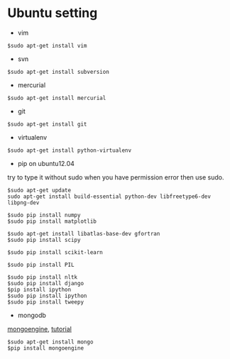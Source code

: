 # Ubuntu setting

* vim

~~~
$sudo apt-get install vim
~~~

* svn

~~~
$sudo apt-get install subversion
~~~

* mercurial
 
~~~
$sudo apt-get install mercurial
~~~

* git

~~~
$sudo apt-get install git
~~~

* virtualenv

~~~    
$sudo apt-get install python-virtualenv
~~~

* pip on ubuntu12.04

try to type it without sudo when you have permission error then use sudo. 

~~~
$sudo apt-get update
sudo apt-get install build-essential python-dev libfreetype6-dev libpng-dev

$sudo pip install numpy
$sudo pip install matplotlib

$sudo apt-get install libatlas-base-dev gfortran 
$sudo pip install scipy

$sudo pip install scikit-learn

$sudo pip install PIL

$sudo pip install nltk
$sudo pip install django
$pip install ipython
$sudo pip install ipython
$sudo pip install tweepy
~~~

* mongodb

[mongoengine](http://mongoengine.org), [tutorial](docs.mongoengine.org/en/latest/tutorial.htmlk)

~~~
$sudo apt-get install mongo
$pip install mongoengine
~~~
